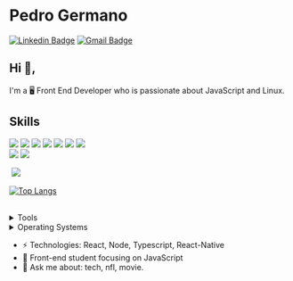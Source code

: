 # Pedro Germano
[![Linkedin Badge](https://img.shields.io/badge/-pedrogermano-blue?style=flat-square&logo=Linkedin&logoColor=white&link=https://www.linkedin.com/in/pedrogermano232/)](https://www.linkedin.com/in/pedrogermano232/)
[![Gmail Badge](https://img.shields.io/badge/-pedrogermano232@gmail.com-c14438?style=flat-square&logo=Gmail&logoColor=white&link=mailto:pedrogermano232@gmail.com)](mailto:pedrogermano232@gmail.com)
## Hi 👋, 
I'm a 🖥 Front End Developer  who is passionate about JavaScript and Linux.


## Skills

<img src="https://img.shields.io/badge/HTML5-ff7851" /> <img src="https://img.shields.io/badge/CSS3-44b2fb" /> <img src="https://img.shields.io/badge/JavaScript -ffc742" /> <img src="https://img.shields.io/badge/Bootstrap -563d7c" />
<img src="https://img.shields.io/badge/Vue -41b883" /> <img src="https://img.shields.io/badge/NodeJs -3C873A" />
<img src="https://img.shields.io/badge/SCSS -FF0000" />  
<img src="https://img.shields.io/badge/Tailwind CSS -1cc4b4" />
 <img src="https://img.shields.io/badge/React -30a8fe" />


<p>&nbsp;<img align="justify"src="https://github-readme-stats.vercel.app/api?username=pedroGermano&show_icons=true&locale=en&=true&theme=dark%22%20alt=%22pedroGermano%22" /></p>

[![Top Langs](https://github-readme-stats.vercel.app/api/top-langs/?username=pedroGermano&layout=compact&how_icons=true&theme=dark)](https://github.com/anuraghazra/github-readme-stats)





</br>
<details>
	<summary>Tools</summary>
	<ul>
	  <li>Visual Studio Code</li>
	  <li>Gimp</li>
    </ul>

</details>

<details>
	<summary>Operating Systems</summary>
	<ul>
         <li>Windows</li>
         <li>Ubuntu Linux</li>
	</ul>
</details>

-  ⚡ Technologies: React, Node, Typescript, React-Native
- 🔭 Front-end student focusing on JavaScript
- 💬 Ask me about: tech, nfl, movie.
